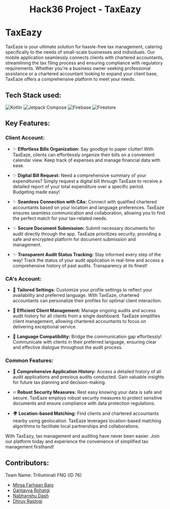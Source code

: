 <h1 align="center">Hack36 Project - TaxEazy </h1>

# TaxEazy 

TaxEaze is your ultimate solution for hassle-free tax management, catering specifically to the needs of small-scale businesses and individuals. Our mobile application seamlessly connects clients with chartered accountants, streamlining the tax filing process and ensuring compliance with regulatory requirements. Whether you're a business owner seeking professional assistance or a chartered accountant looking to expand your client base, TaxEaze offers a comprehensive platform to meet your needs.


## Tech Stack used:
   <img src="https://img.shields.io/badge/Kotlin-007396?style=for-the-badge&logo=kotlin&logoColor=white" alt="Kotlin"> <img src="https://img.shields.io/badge/Jetpack_Compose-6200EE?style=for-the-badge&logo=android&logoColor=white" alt="Jetpack Compose"> <img src="https://img.shields.io/badge/Firebase-FFCA28?style=for-the-badge&logo=firebase&logoColor=black" alt="Firebase"> <img src="https://img.shields.io/badge/Firestore-FF9800?style=for-the-badge&logo=firebase&logoColor=white" alt="Firestore">

## Key Features:

### Client Account:

- ✨ **Effortless Bills Organization:** Say goodbye to paper clutter! With TaxEaze, clients can effortlessly organize their bills on a convenient calendar view. Keep track of expenses and manage financial data with ease.

- ✨ **Digital Bill Request:** Need a comprehensive summary of your expenditures? Simply request a digital bill through TaxEaze to receive a detailed report of your total expenditure over a specific period. Budgeting made easy!

- ✨ **Seamless Connection with CAs:** Connect with qualified chartered accountants based on your location and language preferences. TaxEaze ensures seamless communication and collaboration, allowing you to find the perfect match for your tax-related needs.

- ✨ **Secure Document Submission:** Submit necessary documents for audit directly through the app. TaxEaze prioritizes security, providing a safe and encrypted platform for document submission and management.

- ✨ **Transparent Audit Status Tracking:** Stay informed every step of the way! Track the status of your audit application in real-time and access a comprehensive history of past audits. Transparency at its finest!

### CA's Account:

- 🌟 **Tailored Settings:** Customize your profile settings to reflect your availability and preferred language. With TaxEaze, chartered accountants can personalize their profiles for optimal client interaction.

- 🌟 **Efficient Client Management:** Manage ongoing audits and access audit history for all clients from a single dashboard. TaxEaze simplifies client management, allowing chartered accountants to focus on delivering exceptional service.

- 🌟 **Language Compatibility:** Bridge the communication gap effortlessly! Communicate with clients in their preferred language, ensuring clear and effective dialogue throughout the audit process.

### Common Features:

- 💬 **Comprehensive Application History:** Access a detailed history of all audit applications and previous audits conducted. Gain valuable insights for future tax planning and decision-making.

- 🔥 **Robust Security Measures:** Rest easy knowing your data is safe and secure. TaxEaze employs robust security measures to protect sensitive documents and ensure compliance with data protection regulations.

- 🌍 **Location-based Matching:** Find clients and chartered accountants nearby using geolocation. TaxEaze leverages location-based matching algorithms to facilitate local partnerships and collaborations.

With TaxEazy, tax management and auditing have never been easier. Join our platform today and experience the convenience of simplified tax management firsthand!


## Contributors:
Team Name: Trilluminati FNG (ID 76)

* [Mirga Farhaan Baig](https://github.com/fourhaan)
* [Gantavya Rohatgi](https://github.com/gantavyarohatgi)
* [Nabhanshu Dash](https://github.com/NabhanshuDash)
* [Dhruv Rastogi](https://github.com/DHRUVRastogi-123)
